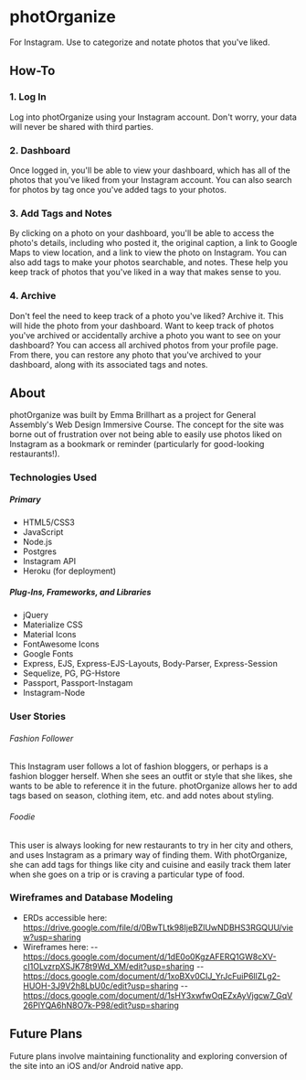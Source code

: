 # photOrganize
For Instagram. Use to categorize and notate photos that you've liked.

## How-To
### 1. Log In
Log into photOrganize using your Instagram account. Don't worry, your data will never be shared with third parties.
### 2. Dashboard
Once logged in, you'll be able to view your dashboard, which has all of the photos that you've liked from your Instagram account. You can also search for photos by tag once you've added tags to your photos.
### 3. Add Tags and Notes
By clicking on a photo on your dashboard, you'll be able to access the photo's details, including who posted it, the original caption, a link to Google Maps to view location, and a link to view the photo on Instagram. You can also add tags to make your photos searchable, and notes. These help you keep track of photos that you've liked in a way that makes sense to you.
### 4. Archive
Don't feel the need to keep track of a photo you've liked? Archive it. This will hide the photo from your dashboard. Want to keep track of photos you've archived or accidentally archive a photo you want to see on your dashboard? You can access all archived photos from your profile page. From there, you can restore any photo that you've archived to your dashboard, along with its associated tags and notes.

## About
photOrganize was built by Emma Brillhart as a project for General Assembly's Web Design Immersive Course. The concept for the site was borne out of frustration over not being able to easily use photos liked on Instagram as a bookmark or reminder (particularly for good-looking restaurants!).

### Technologies Used
##### Primary
- HTML5/CSS3 
- JavaScript 
- Node.js
- Postgres
- Instagram API
- Heroku (for deployment)

##### Plug-Ins, Frameworks, and Libraries
- jQuery
- Materialize CSS
- Material Icons
- FontAwesome Icons
- Google Fonts
- Express, EJS, Express-EJS-Layouts, Body-Parser, Express-Session
- Sequelize, PG, PG-Hstore
- Passport, Passport-Instagam
- Instagram-Node

### User Stories
###### Fashion Follower
This Instagram user follows a lot of fashion bloggers, or perhaps is a fashion blogger herself. When she sees an outfit or style that she likes, she wants to be able to reference it in the future. photOrganize allows her to add tags based on season, clothing item, etc. and add notes about styling.
###### Foodie
This user is always looking for new restaurants to try in her city and others, and uses Instagram as a primary way of finding them. With photOrganize, she can add tags for things like city and cuisine and easily track them later when she goes on a trip or is craving a particular type of food.

### Wireframes and Database Modeling
- ERDs accessible here: https://drive.google.com/file/d/0BwTLtk98IjeBZlUwNDBHS3RGQUU/view?usp=sharing
- Wireframes here: 
-- https://docs.google.com/document/d/1dE0o0KgzAFERQ1GW8cXV-cI1OLvzrpXSJK78t9Wd_XM/edit?usp=sharing
-- https://docs.google.com/document/d/1xoBXv0CIJ_YrJcFuiP6llZLg2-HUOH-3J9V2h8LbU0c/edit?usp=sharing
-- https://docs.google.com/document/d/1sHY3xwfwOqEZxAyVjgcw7_GqV26PlYQA6hN8O7k-P98/edit?usp=sharing

## Future Plans
Future plans involve maintaining functionality and exploring conversion of the site into an iOS and/or Android native app.
